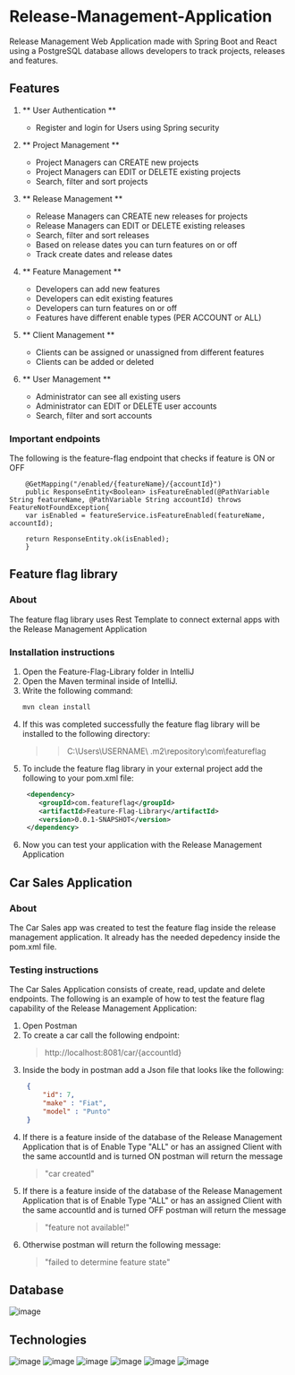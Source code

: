 # Release-Management-Application
Release Management Web Application made with Spring Boot and React using a PostgreSQL database 
allows developers to track projects, releases and features.

## Features

1. ** User Authentication **
   - Register and login for Users using Spring security

2. ** Project Management **
   - Project Managers can CREATE new projects
   - Project Managers can EDIT or DELETE existing projects 
   - Search, filter and sort projects

3. ** Release Management **
   - Release Managers can CREATE new releases for projects
   - Release Managers can EDIT or DELETE existing releases
   - Search, filter and sort releases
   - Based on release dates you can turn features on or off
   - Track create dates and release dates

4. ** Feature Management **
   - Developers can add new features
   - Developers can edit existing features
   - Developers can turn features on or off
   - Features have different enable types (PER ACCOUNT or ALL)

5. ** Client Management **
    - Clients can be assigned or unassigned from different features
    - Clients can be added or deleted

6. ** User Management **
    - Administrator can see all existing users
    - Administrator can EDIT or DELETE user accounts
	- Search, filter and sort accounts

### Important endpoints
The following is the feature-flag endpoint that checks if feature is ON or OFF

		@GetMapping("/enabled/{featureName}/{accountId}")
		public ResponseEntity<Boolean> isFeatureEnabled(@PathVariable String featureName, @PathVariable String accountId) throws FeatureNotFoundException{
        var isEnabled = featureService.isFeatureEnabled(featureName, accountId);

        return ResponseEntity.ok(isEnabled);
		}



## Feature flag library

### About 
The feature flag library uses Rest Template to connect external apps with the Release Management Application

### Installation instructions 
1. Open the Feature-Flag-Library folder in IntelliJ
2. Open the Maven terminal inside of IntelliJ.
3. Write the following command:
   ```bash
   mvn clean install
   ```
4. If this was completed successfully the feature flag library will be installed to the following directory:
	>> C:\Users\USERNAME\ .m2\repository\com\featureflag
5. To include the feature flag library in your external project add the following to your pom.xml file:
	```xml
	 <dependency>
		<groupId>com.featureflag</groupId>
		<artifactId>Feature-Flag-Library</artifactId>
		<version>0.0.1-SNAPSHOT</version>
	 </dependency>
	```
6. Now you can test your application with the Release Management Application

## Car Sales Application

### About
The Car Sales app was created to test the feature flag inside the release management application. It already has the needed depedency inside the pom.xml file.

### Testing instructions
The Car Sales Application consists of create, read, update and delete endpoints.
The following is an example of how to test the feature flag capability of the Release Management Application:

1. Open Postman
2. To create a car call the following endpoint:
	> http://localhost:8081/car/{accountId}
3. Inside the body in postman add a Json file that looks like the following:
   ```json
	{
		"id": 7,
		"make" : "Fiat",
		"model" : "Punto"
	}
	```
4. If there is a feature inside of the database of the Release Management Application that is of Enable Type "ALL" or has an assigned Client with the same accountId and is turned ON postman will return the message
	> "car created"
5. If there is a feature inside of the database of the Release Management Application that is of Enable Type "ALL" or has an assigned Client with the same accountId and is turned OFF postman will return the message
	> "feature not available!"
6. Otherwise postman will return the following message:
	> "failed to determine feature state"
	
## Database
![image](./ReleaseManagementDatabaseGraph.png)
## Technologies
![image](./Technologies/springboot.svg)
![image](./Technologies/springsecurity.svg)
![image](./Technologies/react.svg)
![image](./Technologies/postgre.png)
![image](./Technologies/flyway.svg)
![image](./Technologies/apachemaven.svg)